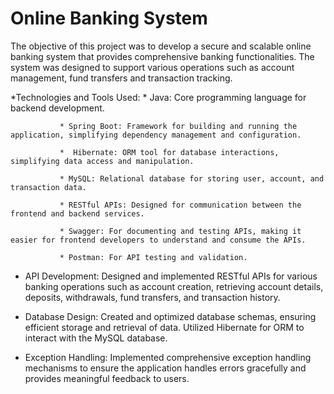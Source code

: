 # Online Banking System
The objective of this project was to develop a secure and scalable online banking system that provides comprehensive banking functionalities. The system was designed to support various operations such as account management, fund transfers and transaction tracking.

*Technologies and Tools Used:
               * Java: Core programming language for backend development.
               
               * Spring Boot: Framework for building and running the application, simplifying dependency management and configuration.
               
               *  Hibernate: ORM tool for database interactions, simplifying data access and manipulation.
               
               * MySQL: Relational database for storing user, account, and transaction data.
               
               * RESTful APIs: Designed for communication between the frontend and backend services.
               
               * Swagger: For documenting and testing APIs, making it easier for frontend developers to understand and consume the APIs.
               
               * Postman: For API testing and validation.


* API Development: 
Designed and implemented RESTful APIs for various banking operations such as account creation, retrieving account details, deposits, withdrawals, fund transfers, and transaction history.

* Database Design: Created and optimized database schemas, ensuring efficient storage and retrieval of data. Utilized Hibernate for ORM to interact with the MySQL database.
  
* Exception Handling: Implemented comprehensive exception handling mechanisms to ensure the application handles errors gracefully and provides meaningful feedback to users.

